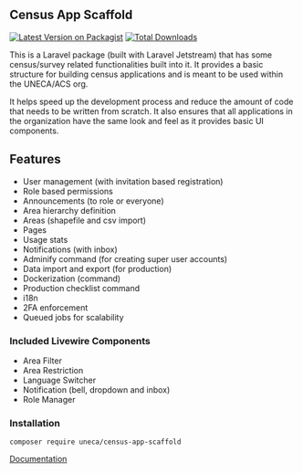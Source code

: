 ## Census App Scaffold

[![Latest Version on Packagist](https://img.shields.io/packagist/v/uneca/census-app-scaffold.svg?style=flat-square)](https://packagist.org/packages/uneca/census-app-scaffold)
[![Total Downloads](https://img.shields.io/packagist/dt/uneca/census-app-scaffold.svg?style=flat-square)](https://packagist.org/packages/uneca/census-app-scaffold)

This is a Laravel package (built with Laravel Jetstream) that has some census/survey related functionalities built into it.
It provides a basic structure for building census applications and is meant to be used within the UNECA/ACS org. 

It helps speed up the development process and reduce the amount of code that needs to be 
written from scratch. It also ensures that all applications in the organization have the same look
and feel as it provides basic UI components.

## Features

- User management (with invitation based registration)
- Role based permissions 
- Announcements (to role or everyone)
- Area hierarchy definition
- Areas (shapefile and csv import)
- Pages
- Usage stats
- Notifications (with inbox)
- Adminify command (for creating super user accounts)
- Data import and export (for production)
- Dockerization (command)
- Production checklist command
- i18n
- 2FA enforcement
- Queued jobs for scalability

### Included Livewire Components
- Area Filter
- Area Restriction
- Language Switcher
- Notification (bell, dropdown and inbox)
- Role Manager

### Installation
```shell
composer require uneca/census-app-scaffold
```

[Documentation](https://tech-acs.github.io/chimera-docs/)